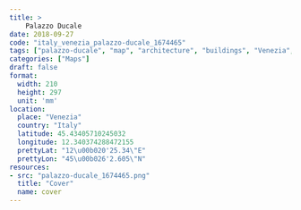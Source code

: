 ```yaml
---
title: > 
    Palazzo Ducale
date: 2018-09-27
code: "italy_venezia_palazzo-ducale_1674465"
tags: ["palazzo-ducale", "map", "architecture", "buildings", "Venezia", "Italy"]
categories: ["Maps"]
draft: false
format:
  width: 210
  height: 297
  unit: 'mm'
location:
  place: "Venezia"
  country: "Italy"
  latitude: 45.43405710245032
  longitude: 12.340374288472155
  prettyLat: "12\u00b020'25.34\"E"
  prettyLon: "45\u00b026'2.605\"N"
resources:
- src: "palazzo-ducale_1674465.png"
  title: "Cover"
  name: cover
---
```

